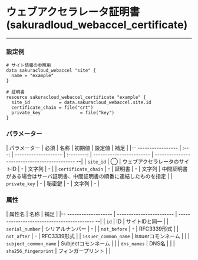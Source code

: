 # ウェブアクセラレータ証明書(sakuradloud_webaccel_certificate)

---

### 設定例

```hcl
# サイト情報の参照用
data sakuracloud_webaccel "site" {
  name = "example"
}

# 証明書
resource sakuracloud_webaccel_certificate "example" {
  site_id           = data.sakuracloud_webaccel.site.id
  certificate_chain = file("crt")
  private_key               = file("key")
}
```

### パラメーター

| パラメーター              | 必須    | 名称                   | 初期値        | 設定値                      | 補足                                             |
|-- ----------------- | :---: | -------------------- | :--------: | ------------------------ | -------------------------------------------- --|
| `site_id`           | ◯     | ウェブアクセラレータのサイトID                | -          | 文字列                      | -                                              |
| `certificate_chain` | -     | 証明書               | -          | 文字列                      | 中間証明書がある場合はサーバ証明書、中間証明書の順番に連結したものを指定                                              |
| `private_key`               | -     | 秘密鍵               | -          | 文字列                      | -                                              |

### 属性

| 属性名                   | 名称                       | 補足                                           |
|-- ------------------- | ------------------------ | ------------------------------------------ --|
| `id`                  | ID                   | サイトIDと同一                                            |
| `serial_number`       | シリアルナンバー                 | -                                             |
| `not_before`          | -                        | RFC3339形式                                             |
| `not_after`           | -                        | RFC3339形式                                             |
| `issuer_common_name`  | Issuerコモンネーム             |                                              |
| `subject_common_name` | Subjectコモンネーム            |                                              |
| `dns_names`           | DNS名                     |                                              |
| `sha256_fingerprint`  | フィンガープリント                |                                              |
